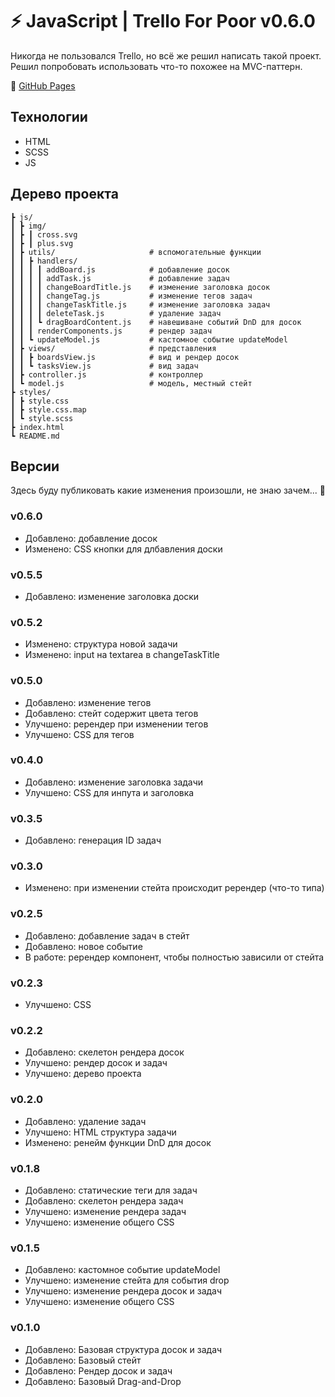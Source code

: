 # ⚡️ JavaScript | Trello For Poor v0.6.0

Никогда не пользовался Trello, но всё же решил написать такой проект.
Решил попробовать использовать что-то похожее на MVC-паттерн.

🔗 [GitHub Pages](https://devkirkir.github.io/JavaScript-Trello_for_poor/)

## Технологии

-   HTML
-   SCSS
-   JS

## Дерево проекта

    ┣ js/
    ┃ ┣ img/
    ┃ ┣ ┃ cross.svg
    ┃ ┣ ┃ plus.svg
    ┃ ┣ utils/                     # вспомогательные функции
    ┃ ┃ ┣ handlers/
    ┃ ┃ ┃ ┃ addBoard.js            # добавление досок
    ┃ ┃ ┃ ┃ addTask.js             # добавление задач
    ┃ ┃ ┃ ┃ changeBoardTitle.js    # изменение заголовка досок
    ┃ ┃ ┃ ┃ changeTag.js           # изменение тегов задач
    ┃ ┃ ┃ ┃ changeTaskTitle.js     # изменение заголовка задач
    ┃ ┃ ┃ ┃ deleteTask.js          # удаление задач
    ┃ ┃ ┃ ┗ dragBoardContent.js    # навешиване событий DnD для досок
    ┃ ┃ ┃ renderComponents.js      # рендер задач
    ┃ ┃ ┗ updateModel.js           # кастомное событие updateModel
    ┃ ┣ views/                     # представления
    ┃ ┃ ┣ boardsView.js            # вид и рендер досок
    ┃ ┃ ┗ tasksView.js             # вид задач
    ┃ ┣ controller.js              # контроллер
    ┃ ┗ model.js                   # модель, местный стейт
    ┣ styles/
    ┃ ┣ style.css
    ┃ ┣ style.css.map
    ┃ ┗ style.scss
    ┣ index.html
    ┗ README.md

## Версии

Здесь буду публиковать какие изменения произошли, не знаю зачем... 🤔

### v0.6.0

-   Добавлено: добавление досок
-   Изменено: CSS кнопки для длбавления доски

### v0.5.5

-   Добавлено: изменение заголовка доски

### v0.5.2

-   Изменено: структура новой задачи
-   Изменено: input на textarea в changeTaskTitle

### v0.5.0

-   Добавлено: изменение тегов
-   Добавлено: стейт содержит цвета тегов
-   Улучшено: ререндер при изменении тегов
-   Улучшено: CSS для тегов

### v0.4.0

-   Добавлено: изменение заголовка задачи
-   Улучшено: CSS для инпута и заголовка

### v0.3.5

-   Добавлено: генерация ID задач

### v0.3.0

-   Изменено: при изменении стейта происходит ререндер (что-то типа)

### v0.2.5

-   Добавлено: добавление задач в стейт
-   Добавлено: новое событие
-   В работе: ререндер компонент, чтобы полностью зависили от стейта

### v0.2.3

-   Улучшено: CSS

### v0.2.2

-   Добавлено: скелетон рендера досок
-   Улучшено: рендер досок и задач
-   Улучшено: дерево проекта

### v0.2.0

-   Добавлено: удаление задач
-   Улучшено: HTML структура задачи
-   Изменено: ренейм функции DnD для досок

### v0.1.8

-   Добавлено: статические теги для задач
-   Добавлено: скелетон рендера задач
-   Улучшено: изменение рендера задач
-   Улучшено: изменение общего CSS

### v0.1.5

-   Добавлено: кастомное событие updateModel
-   Улучшено: изменение стейта для события drop
-   Улучшено: изменение рендера досок и задач
-   Улучшено: изменение общего CSS

### v0.1.0

-   Добавлено: Базовая структура досок и задач
-   Добавлено: Базовый стейт
-   Добавлено: Рендер досок и задач
-   Добавлено: Базовый Drag-and-Drop
